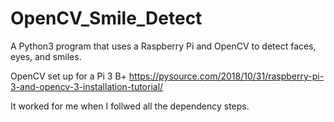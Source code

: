 # OpenCV_Smile_Detect
A Python3 program that uses a Raspberry Pi and OpenCV to detect faces, eyes, and smiles.

OpenCV set up for a Pi 3 B+
https://pysource.com/2018/10/31/raspberry-pi-3-and-opencv-3-installation-tutorial/

It worked for me when I follwed all the dependency steps.
